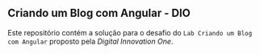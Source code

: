## Criando um Blog com Angular - DIO

Este repositório contém a solução para o desafio do `Lab Criando um Blog com Angular` proposto pela *Digital Innovation One*.